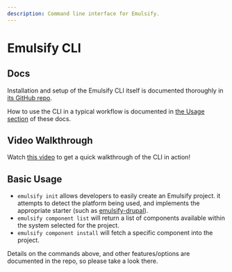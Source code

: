 ```yaml
---
description: Command line interface for Emulsify.
---
```


# Emulsify CLI

## Docs

Installation and setup of the Emulsify CLI itself is documented thoroughly in [its GitHub repo](https://github.com/emulsify-ds/emulsify-cli).&#x20;

How to use the CLI in a typical workflow is documented in [the Usage section](emulsify-cli-usage.md) of these docs.

## Video Walkthrough

Watch [this video](https://modulesunraveled.wistia.com/medias/7cdtb3k40h) to get a quick walkthrough of the CLI in action!

## Basic Usage

* `emulsify init` allows developers to easily create an Emulsify project. it attempts to detect the platform being used, and implements the appropriate starter (such as [emulsify-drupal](https://github.com/emulsify-ds/emulsify-drupal)).
* `emulsify component list` will return a list of components available within the system selected for the project.
* `emulsify component install` will fetch a specific component into the project.

Details on the commands above, and other features/options are documented in the repo, so please take a look there.
